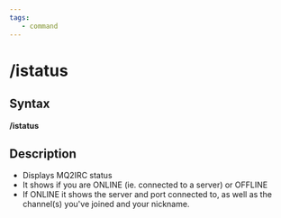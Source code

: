 ```yaml
---
tags:
   - command
---
```

# /istatus

## Syntax

**/istatus**

## Description

* Displays MQ2IRC status
* It shows if you are ONLINE \(ie. connected to a server\) or OFFLINE
* If ONLINE it shows the server and port connected to, as well as the channel\(s\) you've joined and your nickname.
